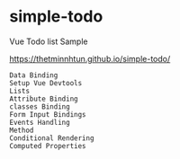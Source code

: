 # simple-todo
Vue Todo list Sample

https://thetminnhtun.github.io/simple-todo/

```
Data Binding
Setup Vue Devtools
Lists
Attribute Binding
classes Binding
Form Input Bindings
Events Handling
Method
Conditional Rendering
Computed Properties
```
